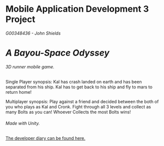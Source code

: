 # Mobile Application Development 3 Project
###### G00348436 - John Shields
# *A Bayou-Space Odyssey*
###### 3D runner mobile game.

Single Player synopsis: Kal has crash landed on earth and has been separated from his ship.
Kal has to get back to his ship and fly to mars to return home!

Multiplayer synopsis: Play against a friend and decided between the both of you who plays as Kal and Cronk. 
Fight through all 3 levels and collect as many Bolts as you can! Whoever Collects the most Bolts wins!

###### Made with Unity.

 [The developer diary can be found here.](https://github.com/johnshields/Mobile-App-Game/wiki/Developer-Diary)
